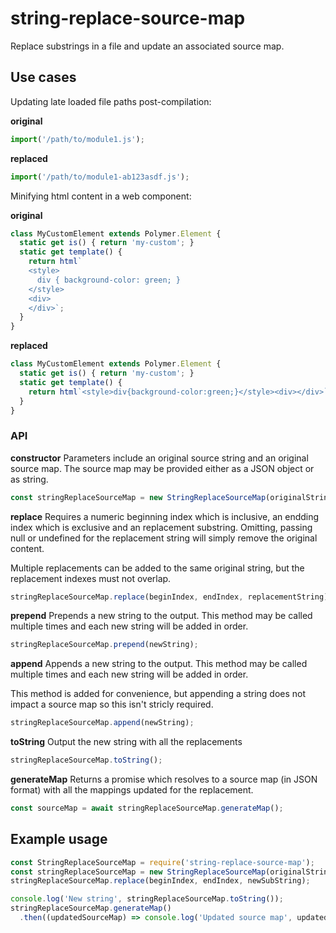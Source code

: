# string-replace-source-map

Replace substrings in a file and update an associated source map.

## Use cases

Updating late loaded file paths post-compilation:

**original**
```js
import('/path/to/module1.js');
```

**replaced**
```js
import('/path/to/module1-ab123asdf.js');
```

Minifying html content in a web component:

**original**
```js
class MyCustomElement extends Polymer.Element {
  static get is() { return 'my-custom'; }
  static get template() {
    return html`
    <style>
      div { background-color: green; }
    </style>
    <div>
    </div>`;
  }
}
```

**replaced**
```js
class MyCustomElement extends Polymer.Element {
  static get is() { return 'my-custom'; }
  static get template() {
    return html`<style>div{background-color:green;}</style><div></div>`;
  }
}
```

### API

**constructor**
Parameters include an original source string and an original source map. The source map may be provided
either as a JSON object or as string.
```js
const stringReplaceSourceMap = new StringReplaceSourceMap(originalString, originalMap);
```

**replace**
Requires a numeric beginning index which is inclusive, an endding index which is exclusive and an replacement substring.
Omitting, passing null or undefined for the replacement string will simply remove the original content.

Multiple replacements can be added to the same original string, but the replacement indexes must not overlap.
```js
stringReplaceSourceMap.replace(beginIndex, endIndex, replacementString);
```

**prepend**
Prepends a new string to the output. This method may be called multiple times and each new string will be added in order.
```js
stringReplaceSourceMap.prepend(newString);
```

**append**
Appends a new string to the output. This method may be called multiple times and each new string will be added in order.

This method is added for convenience, but appending a string does not impact a source map so this isn't stricly required.
```js
stringReplaceSourceMap.append(newString);
```

**toString**
Output the new string with all the replacements
```js
stringReplaceSourceMap.toString();
```

**generateMap**
Returns a promise which resolves to a source map (in JSON format) with all the mappings updated for the replacement.
```js
const sourceMap = await stringReplaceSourceMap.generateMap();
```

## Example usage

```js
const StringReplaceSourceMap = require('string-replace-source-map');
const stringReplaceSourceMap = new StringReplaceSourceMap(originalString, originalMap);
stringReplaceSourceMap.replace(beginIndex, endIndex, newSubString);

console.log('New string', stringReplaceSourceMap.toString());
stringReplaceSourceMap.generateMap()
  .then((updatedSourceMap) => console.log('Updated source map', updatedSourceMap));
```
